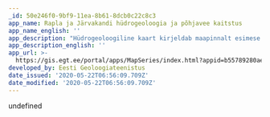 ```yaml
---
_id: 50e246f0-9bf9-11ea-8b61-8dcb0c22c8c3
app_name: Rapla ja Järvakandi hüdrogeoloogia ja põhjavee kaitstus
app_name_english: ''
app_description: "Hüdrogeoloogiline kaart kirjeldab maapinnalt esimese aluspõhjalise põhjaveekompleksi ehk Siluri-Ordoviitsiumi põhjaveekompleksi veejuhtivusomadusi, põhjavee keemilist koostist (mineraalsus ja kõrgema raua sisaldusega alad) ning põhjavee survetasemeid nii Siluri-Ordoviitsiumi kui Ordoviitsiumi-Kambriumi põhjaveekompleksides. Samuti on kaardil kuvatud suuremad veehaarded, kinnitatud varuga põhjaveehaarded ning piirkonna allikad ja karstialad.\r\nPõhjavee kaitstuse kaart kirjeldab esimese aluspõhjalise põhjaveekompleksi põhjavee kaitstust maapinnalt lähtuva reostuse eest. Põhjavee kaitstuse kaardil on Rapla ja Järvakandi ala jaotatud pinnakatte setete paksuse, litoloogia ja filtratsiooniomaduste alusel klassideks: kaitsmata alad, nõrgalt kaitstud alad, keskmiselt kaitstud alad, suhteliselt kaitstud alad ja kaitstud alad."
app_description_english: ''
app_url: >-
  https://gis.egt.ee/portal/apps/MapSeries/index.html?appid=b55789280aeb49b49823a0d6a16a8d51
developed_by: Eesti Geoloogiateenistus
date_issued: '2020-05-22T06:56:09.709Z'
date_modified: '2020-05-22T06:56:09.709Z'
---
```

undefined
